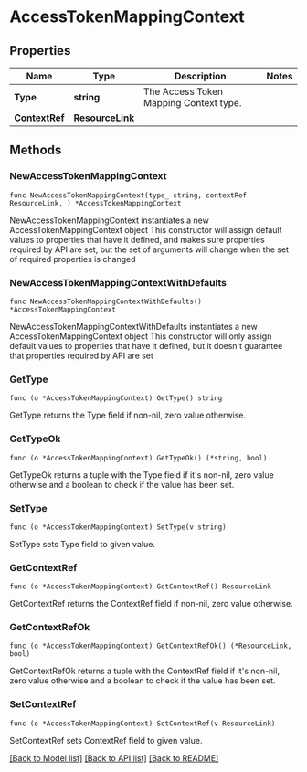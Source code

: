 # AccessTokenMappingContext

## Properties

Name | Type | Description | Notes
------------ | ------------- | ------------- | -------------
**Type** | **string** | The Access Token Mapping Context type. | 
**ContextRef** | [**ResourceLink**](ResourceLink.md) |  | 

## Methods

### NewAccessTokenMappingContext

`func NewAccessTokenMappingContext(type_ string, contextRef ResourceLink, ) *AccessTokenMappingContext`

NewAccessTokenMappingContext instantiates a new AccessTokenMappingContext object
This constructor will assign default values to properties that have it defined,
and makes sure properties required by API are set, but the set of arguments
will change when the set of required properties is changed

### NewAccessTokenMappingContextWithDefaults

`func NewAccessTokenMappingContextWithDefaults() *AccessTokenMappingContext`

NewAccessTokenMappingContextWithDefaults instantiates a new AccessTokenMappingContext object
This constructor will only assign default values to properties that have it defined,
but it doesn't guarantee that properties required by API are set

### GetType

`func (o *AccessTokenMappingContext) GetType() string`

GetType returns the Type field if non-nil, zero value otherwise.

### GetTypeOk

`func (o *AccessTokenMappingContext) GetTypeOk() (*string, bool)`

GetTypeOk returns a tuple with the Type field if it's non-nil, zero value otherwise
and a boolean to check if the value has been set.

### SetType

`func (o *AccessTokenMappingContext) SetType(v string)`

SetType sets Type field to given value.


### GetContextRef

`func (o *AccessTokenMappingContext) GetContextRef() ResourceLink`

GetContextRef returns the ContextRef field if non-nil, zero value otherwise.

### GetContextRefOk

`func (o *AccessTokenMappingContext) GetContextRefOk() (*ResourceLink, bool)`

GetContextRefOk returns a tuple with the ContextRef field if it's non-nil, zero value otherwise
and a boolean to check if the value has been set.

### SetContextRef

`func (o *AccessTokenMappingContext) SetContextRef(v ResourceLink)`

SetContextRef sets ContextRef field to given value.



[[Back to Model list]](../README.md#documentation-for-models) [[Back to API list]](../README.md#documentation-for-api-endpoints) [[Back to README]](../README.md)


